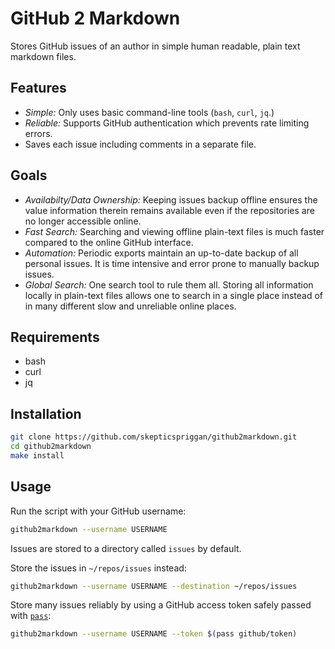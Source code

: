 # GitHub 2 Markdown

Stores GitHub issues of an author in simple human readable, plain text markdown files.

## Features

- _Simple:_ Only uses basic command-line tools (`bash`, `curl`, `jq`.)
- _Reliable:_ Supports GitHub authentication which prevents rate limiting errors.
- Saves each issue including comments in a separate file.

## Goals

- _Availabilty/Data Ownership:_ Keeping issues backup offline ensures the value information therein remains available even if the repositories are no longer accessible online.
- _Fast Search:_ Searching and viewing offline plain-text files is much faster compared to the online GitHub interface.
- _Automation:_ Periodic exports maintain an up-to-date backup of all personal issues. It is time intensive and error prone to manually backup issues.
- _Global Search:_ One search tool to rule them all. Storing all information locally in plain-text files allows one to search in a single place instead of in many different slow and unreliable online places.

## Requirements

- bash
- curl
- jq

## Installation

```bash
git clone https://github.com/skepticspriggan/github2markdown.git
cd github2markdown
make install
```

## Usage

Run the script with your GitHub username:

```bash
github2markdown --username USERNAME
```

Issues are stored to a directory called `issues` by default.

Store the issues in `~/repos/issues` instead:

```bash
github2markdown --username USERNAME --destination ~/repos/issues
```

Store many issues reliably by using a GitHub access token safely passed with [`pass`](https://www.passwordstore.org/):

```bash
github2markdown --username USERNAME --token $(pass github/token)
```
